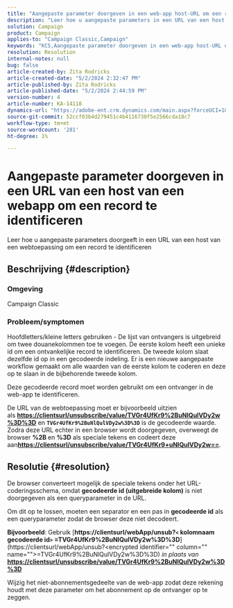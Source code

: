 ```yaml
---
title: "Aangepaste parameter doorgeven in een web-app host-URL om een record te identificeren"
description: "Leer hoe u aangepaste parameters in een URL van een host van een webtoepassing kunt doorgeven om een record te identificeren"
solution: Campaign
product: Campaign
applies-to: "Campaign Classic,Campaign"
keywords: "KCS,Aangepaste parameter doorgeven in een web-app host-URL om een record te identificeren"
resolution: Resolution
internal-notes: null
bug: false
article-created-by: Zita Rodricks
article-created-date: "5/2/2024 2:32:47 PM"
article-published-by: Zita Rodricks
article-published-date: "5/2/2024 2:44:59 PM"
version-number: 4
article-number: KA-14118
dynamics-url: "https://adobe-ent.crm.dynamics.com/main.aspx?forceUCI=1&pagetype=entityrecord&etn=knowledgearticle&id=7955dad4-9008-ef11-9f8a-6045bd026dc7"
source-git-commit: 52ccf03b4d279451c4b4116730f5e2566cda18c7
workflow-type: tm+mt
source-wordcount: '281'
ht-degree: 1%

---
```


# Aangepaste parameter doorgeven in een URL van een host van een webapp om een record te identificeren


Leer hoe u aangepaste parameters doorgeeft in een URL van een host van een webtoepassing om een record te identificeren

## Beschrijving {#description}


### Omgeving

Campaign Classic

### Probleem/symptomen

Hoofdletters/kleine letters gebruiken - De lijst van ontvangers is uitgebreid om twee douanekolommen toe te voegen. De eerste kolom heeft een unieke id om een ontvankelijke record te identificeren. De tweede kolom slaat dezelfde id op in een gecodeerde indeling. Er is een nieuwe aangepaste workflow gemaakt om alle waarden van de eerste kolom te coderen en deze op te slaan in de bijbehorende tweede kolom.

Deze gecodeerde record moet worden gebruikt om een ontvanger in de web-app te identificeren.

De URL van de webtoepassing moet er bijvoorbeeld uitzien als [<b>https://clientsurl/unsubscribe/value/TVGr4UfKr9%2BuNlQulVDy2w%3D%3D</b>](https://clientsurl/unsubscribe/value/TVGr4UfKr9%2BuNlQulVDy2w%3D%3D) en <b>`TVGr4UfKr9%2BuNlQulVDy2w%3D%3D`</b> is de gecodeerde waarde. Zodra deze URL echter in een browser wordt doorgegeven, overweegt de browser <b>%2B </b>en <b>%3D</b> als speciale tekens en codeert deze aan[<b>https://clientsurl/unsubscribe/value/TVGr4UfKr9+uNlQulVDy2w==</b>](https://&amp;nbsp;https://clientsurl/unsubscribe/value/TVGr4UfKr9+uNlQulVDy2w==).


## Resolutie {#resolution}


De browser converteert mogelijk de speciale tekens onder het URL-coderingsschema, omdat <b>gecodeerde id (uitgebreide kolom)</b> is niet doorgegeven als een queryparameter in de URL.

Om dit op te lossen, moeten een separator en een pas in <b>gecodeerde id</b> als een queryparameter zodat de browser deze niet decodeert.

<b>Bijvoorbeeld</b>: Gebruik [<b>https://clientsurl/webApp/unsub?`<` kolomnaam gecodeerde id`>` =TVGr4UfKr9%2BuNlQulVDy2w%3D%3D</b>](https://clientsurl/webApp/unsub?&lt;encrypted identifier=&quot;&quot; column=&quot;&quot; name=&quot;&quot;>=TVGr4UfKr9%2BuNlQulVDy2w%3D%3D) *in plaats van*[<b> https://clientsurl/unsubscribe/value/TVGr4UfKr9%2BuNlQulVDy2w%3D%3D</b>](https://clientsurl/unsubscribe/value/TVGr4UfKr9%2BuNlQulVDy2w%3D%3D)

Wijzig het niet-abonnementsgedeelte van de web-app zodat deze rekening houdt met deze parameter om het abonnement op de ontvanger op te zeggen.
